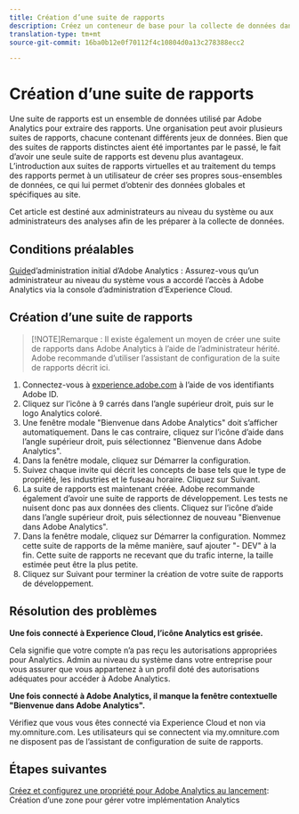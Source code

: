 ```yaml
---
title: Création d’une suite de rapports
description: Créez un conteneur de base pour la collecte de données dans Adobe Analytics.
translation-type: tm+mt
source-git-commit: 16ba0b12e0f70112f4c10804d0a13c278388ecc2

---
```



# Création d’une suite de rapports

Une suite de rapports est un ensemble de données utilisé par Adobe Analytics pour extraire des rapports. Une organisation peut avoir plusieurs suites de rapports, chacune contenant différents jeux de données. Bien que des suites de rapports distinctes aient été importantes par le passé, le fait d’avoir une seule suite de rapports est devenu plus avantageux. L’introduction aux suites de rapports virtuelles et au traitement du temps des rapports permet à un utilisateur de créer ses propres sous-ensembles de données, ce qui lui permet d’obtenir des données globales et spécifiques au site.

Cet article est destiné aux administrateurs au niveau du système ou aux administrateurs des analyses afin de les préparer à la collecte de données.

## Conditions préalables

[Guide](first-admin-guide.md)d’administration initial d’Adobe Analytics : Assurez-vous qu’un administrateur au niveau du système vous a accordé l’accès à Adobe Analytics via la console d’administration d’Experience Cloud.

## Création d’une suite de rapports

> [!NOTE]Remarque : Il existe également un moyen de créer une suite de rapports dans Adobe Analytics à l’aide de l’administrateur hérité. Adobe recommande d’utiliser l’assistant de configuration de la suite de rapports décrit ici.

1. Connectez-vous à [experience.adobe.com](https://experiencecloud.adobe.com) à l’aide de vos identifiants Adobe ID.
1. Cliquez sur l’icône à 9 carrés dans l’angle supérieur droit, puis sur le logo Analytics coloré.
1. Une fenêtre modale "Bienvenue dans Adobe Analytics" doit s’afficher automatiquement. Dans le cas contraire, cliquez sur l’icône d’aide dans l’angle supérieur droit, puis sélectionnez "Bienvenue dans Adobe Analytics".
1. Dans la fenêtre modale, cliquez sur Démarrer la configuration.
1. Suivez chaque invite qui décrit les concepts de base tels que le type de propriété, les industries et le fuseau horaire. Cliquez sur Suivant.
1. La suite de rapports est maintenant créée. Adobe recommande également d’avoir une suite de rapports de développement. Les tests ne nuisent donc pas aux données des clients. Cliquez sur l’icône d’aide dans l’angle supérieur droit, puis sélectionnez de nouveau "Bienvenue dans Adobe Analytics".
1. Dans la fenêtre modale, cliquez sur Démarrer la configuration.
Nommez cette suite de rapports de la même manière, sauf ajouter "- DEV" à la fin. Cette suite de rapports ne recevant que du trafic interne, la taille estimée peut être la plus petite.
1. Cliquez sur Suivant pour terminer la création de votre suite de rapports de développement.

## Résolution des problèmes

**Une fois connecté à Experience Cloud, l’icône Analytics est grisée.**

Cela signifie que votre compte n’a pas reçu les autorisations appropriées pour Analytics. Admin au niveau du système dans votre entreprise pour vous assurer que vous appartenez à un profil doté des autorisations adéquates pour accéder à Adobe Analytics.

**Une fois connecté à Adobe Analytics, il manque la fenêtre contextuelle "Bienvenue dans Adobe Analytics".**

Vérifiez que vous vous êtes connecté via Experience Cloud et non via my.omniture.com. Les utilisateurs qui se connectent via my.omniture.com ne disposent pas de l’assistant de configuration de suite de rapports.

## Étapes suivantes

[Créez et configurez une propriété pour Adobe Analytics au lancement](/help/implement/implement-with-launch/create-analytics-property.md): Création d’une zone pour gérer votre implémentation Analytics
